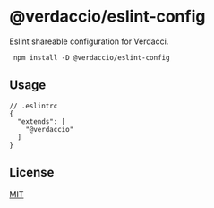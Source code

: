 # @verdaccio/eslint-config

Eslint shareable configuration for Verdacci.

```
 npm install -D @verdaccio/eslint-config
```

## Usage

```
// .eslintrc
{
  "extends": [
    "@verdaccio"
  ]
}
```


## License

[MIT](http://www.opensource.org/licenses/mit-license.php)
